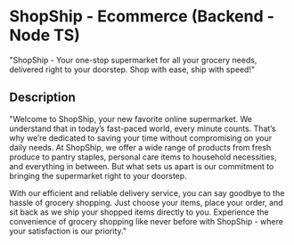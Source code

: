 # ShopShip - Ecommerce (Backend - Node TS)

"ShopShip - Your one-stop supermarket for all your grocery needs, delivered right to your doorstep. Shop with ease, ship with speed!"

## Description

"Welcome to ShopShip, your new favorite online supermarket. We understand that in today’s fast-paced world, every minute counts. That’s why we’re dedicated to saving your time without compromising on your daily needs. At ShopShip, we offer a wide range of products from fresh produce to pantry staples, personal care items to household necessities, and everything in between. But what sets us apart is our commitment to bringing the supermarket right to your doorstep.

With our efficient and reliable delivery service, you can say goodbye to the hassle of grocery shopping. Just choose your items, place your order, and sit back as we ship your shopped items directly to you. Experience the convenience of grocery shopping like never before with ShopShip - where your satisfaction is our priority."
